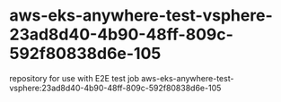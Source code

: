 # aws-eks-anywhere-test-vsphere-23ad8d40-4b90-48ff-809c-592f80838d6e-105
repository for use with E2E test job aws-eks-anywhere-test-vsphere:23ad8d40-4b90-48ff-809c-592f80838d6e-105
